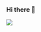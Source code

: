 ### Hi there 👋

<!--
**B1v3k/B1v3k** is a ✨ _special_ ✨ repository because its `README.md` (this file) appears on your GitHub profile.

Here are some ideas to get you started:

- 🔭 I’m currently working on ...
- 🌱 I’m currently learning ...
- 👯 I’m looking to collaborate on ...
- 🤔 I’m looking for help with ...
- 💬 Ask me about ...
- 📫 How to reach me: ...
- 😄 Pronouns: ...
- ⚡ Fun fact: ...
-->
<IMG SRC="https://github-readme-stats.vercel.app/api?username=B1v3k&&show_icons=true&title_color=ffffff&icon_color=bb2acf&text_color=daf7dc&bg_color=151515">
